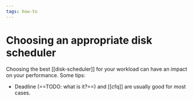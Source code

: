 ```yaml
---
tags: how-to
---
```


# Choosing an appropriate disk scheduler
Choosing the best [[disk-scheduler]] for your workload can have an impact on your performance. Some tips:

* Deadline (==TODO: what is it?==) and [[cfq]] are usually good for most cases.
